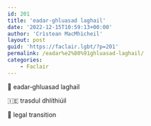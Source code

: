 ```yaml
---
id: 201
title: 'eadar‑ghluasad laghail'
date: '2022-12-15T10:59:13+00:00'
author: 'Crìstean MacMhìcheil'
layout: post
guid: 'https://faclair.lgbt/?p=201'
permalink: /eadar%e2%80%91ghluasad-laghail/
categories:
    - Faclair
---
```


&#x1f3f4;&#xe0067;&#xe0062;&#xe0073;&#xe0063;&#xe0074;&#xe007f; eadar‑ghluasad laghail

&#x1f1ee;&#x1f1ea; trasdul dhlíthiúil

&#x1f3f4;&#xe0067;&#xe0062;&#xe0065;&#xe006e;&#xe0067;&#xe007f; legal transition
